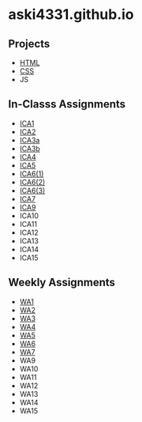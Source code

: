 # aski4331.github.io


## Projects


* [HTML](https://aski4331.github.io/html-midterm/page5.html)
* [CSS](https://aski4331.github.io)
* JS

## In-Classs Assignments


* [ICA1](https://aski4331.github.io/ica/ica1.pdf)
* [ICA2](https://aski4331.github.io/ica/ica2.pdf)
* [ICA3a](https://aski4331.github.io/ica/ica3a.html)
* [ICA3b](https://aski4331.github.io/ica/ica3b.html)
* [ICA4](https://aski4331.github.io/ica/ica4.html)
* [ICA5](https://aski4331.github.io/ica/ica5/ica5.html)
* [ICA6(1)](https://aski4331.github.io/ica/ica6/ica6-part1.html)
* [ICA6(2)](https://aski4331.github.io/ica/ica6/ica6-part2.html)
* [ICA6(3)](https://aski4331.github.io/ica/ica6/ica6-part3.html)
* [ICA7](https://aski4331.github.io/ica/ica7.html)
* [ICA9](https://aski4331.github.io/ica/ica9.html)
* ICA10
* ICA11
* ICA12
* ICA13
* ICA14
* ICA15


## Weekly Assignments


* [WA1](https://aski4331.github.io/wa/wa1.html)
* [WA2](https://aski4331.github.io/wa/wa2.html)
* [WA3](https://aski4331.github.io/wa/wa3.html)
* [WA4](https://aski4331.github.io/wa/wa4.html)
* [WA5](https://aski4331.github.io/wa/wa5.html)
* [WA6](https://aski4331.github.io/wa/wa6/wa6.html)
* [WA7](https://aski4331.github.io/wa/wa7.html)
* WA9
* WA10
* WA11
* WA12
* WA13
* WA14
* WA15